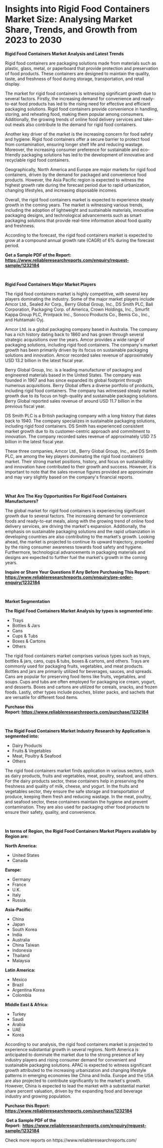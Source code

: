 <p><h1>Insights into Rigid Food Containers Market Size: Analysing Market Share, Trends, and Growth from 2023 to 2030</h1></p><p><strong>Rigid Food Containers Market Analysis and Latest Trends</strong></p>
<p><p>Rigid food containers are packaging solutions made from materials such as plastic, glass, metal, or paperboard that provide protection and preservation of food products. These containers are designed to maintain the quality, taste, and freshness of food during storage, transportation, and retail display.</p><p>The market for rigid food containers is witnessing significant growth due to several factors. Firstly, the increasing demand for convenience and ready-to-eat food products has led to the rising need for effective and efficient packaging solutions. Rigid food containers provide convenience in handling, storing, and reheating food, making them popular among consumers. Additionally, the growing trends of online food delivery services and take-out meals also contribute to the demand for rigid food containers.</p><p>Another key driver of the market is the increasing concern for food safety and hygiene. Rigid food containers offer a secure barrier to protect food from contamination, ensuring longer shelf life and reducing wastage. Moreover, the increasing consumer preference for sustainable and eco-friendly packaging solutions has led to the development of innovative and recyclable rigid food containers.</p><p>Geographically, North America and Europe are major markets for rigid food containers, driven by the demand for packaged and convenience food products. However, the Asia Pacific region is expected to witness the highest growth rate during the forecast period due to rapid urbanization, changing lifestyles, and increasing disposable incomes.</p><p>Overall, the rigid food containers market is expected to experience steady growth in the coming years. The market is witnessing various trends, including the adoption of lightweight and sustainable materials, innovative packaging designs, and technological advancements such as smart packaging solutions that provide real-time information about food quality and freshness.</p><p>According to the forecast, the rigid food containers market is expected to grow at a compound annual growth rate (CAGR) of 6% during the forecast period.</p></p>
<p><strong>Get a Sample PDF of the Report:&nbsp; <a href="https://www.reliableresearchreports.com/enquiry/request-sample/1232184">https://www.reliableresearchreports.com/enquiry/request-sample/1232184</a></strong></p>
<p>&nbsp;</p>
<p><strong>Rigid Food Containers Major Market Players</strong></p>
<p><p>The rigid food containers market is highly competitive, with several key players dominating the industry. Some of the major market players include Amcor Ltd., Sealed Air Corp., Berry Global Group, Inc., DS Smith PLC, Ball Corporation, Packaging Corp. of America, Crown Holdings, Inc., Smurfit Kappa Group PLC, Printpack Inc., Sonoco Products Co., Bemis Co., Inc., and Huhtamaki Oyj.</p><p>Amcor Ltd. is a global packaging company based in Australia. The company has a rich history dating back to 1860 and has grown through several strategic acquisitions over the years. Amcor provides a wide range of packaging solutions, including rigid food containers. The company's market growth has been primarily driven by its focus on sustainable packaging solutions and innovation. Amcor recorded sales revenue of approximately USD 13.2 billion in the latest fiscal year.</p><p>Berry Global Group, Inc. is a leading manufacturer of packaging and engineered materials based in the United States. The company was founded in 1967 and has since expanded its global footprint through numerous acquisitions. Berry Global offers a diverse portfolio of products, including rigid food containers. The company has witnessed steady market growth due to its focus on high-quality and sustainable packaging solutions. Berry Global reported sales revenue of around USD 11.7 billion in the previous fiscal year.</p><p>DS Smith PLC is a British packaging company with a long history that dates back to 1940. The company specializes in sustainable packaging solutions, including rigid food containers. DS Smith has experienced consistent market growth due to its customer-centric approach and commitment to innovation. The company recorded sales revenue of approximately USD 7.5 billion in the latest fiscal year.</p><p>These three companies, Amcor Ltd., Berry Global Group, Inc., and DS Smith PLC, are among the key players dominating the rigid food containers market. Their strong market positions, history, and focus on sustainability and innovation have contributed to their growth and success. However, it is important to note that the sales revenue figures provided are approximate and may vary slightly based on the company's financial reports.</p></p>
<p>&nbsp;</p>
<p><strong>What Are The Key Opportunities For Rigid Food Containers Manufacturers?</strong></p>
<p><p>The global market for rigid food containers is experiencing significant growth due to several factors. The increasing demand for convenience foods and ready-to-eat meals, along with the growing trend of online food delivery services, are driving the market's expansion. Additionally, the emphasis on sustainable packaging solutions and the rapid urbanization in developing countries are also contributing to the market's growth. Looking ahead, the market is projected to continue its upward trajectory, propelled by the rising consumer awareness towards food safety and hygiene. Furthermore, technological advancements in packaging materials and designs are expected to further fuel the market's growth in the coming years.</p></p>
<p><strong>Inquire or Share Your Questions If Any Before Purchasing This Report: <a href="https://www.reliableresearchreports.com/enquiry/pre-order-enquiry/1232184">https://www.reliableresearchreports.com/enquiry/pre-order-enquiry/1232184</a></strong></p>
<p>&nbsp;</p>
<p><strong>Market Segmentation</strong></p>
<p><strong>The Rigid Food Containers Market Analysis by types is segmented into:</strong></p>
<p><ul><li>Trays</li><li>Bottles & Jars</li><li>Cans</li><li>Cups & Tubs</li><li>Boxes & Cartons</li><li>Others</li></ul></p>
<p><p>The rigid food containers market comprises various types such as trays, bottles & jars, cans, cups & tubs, boxes & cartons, and others. Trays are commonly used for packaging fruits, vegetables, and meat products. Bottles and jars are primarily utilized for beverages, sauces, and spreads. Cans are popular for preserving food items like fruits, vegetables, and soups. Cups and tubs are often employed for packaging ice cream, yogurt, and desserts. Boxes and cartons are utilized for cereals, snacks, and frozen foods. Lastly, other types include pouches, blister packs, and sachets that are versatile for different food items.</p></p>
<p><strong>Purchase this Report:&nbsp;<a href="https://www.reliableresearchreports.com/purchase/1232184">https://www.reliableresearchreports.com/purchase/1232184</a></strong></p>
<p>&nbsp;</p>
<p><strong>The Rigid Food Containers Market Industry Research by Application is segmented into:</strong></p>
<p><ul><li>Dairy Products</li><li>Fruits & Vegetables</li><li>Meat, Poultry & Seafood</li><li>Others</li></ul></p>
<p><p>The rigid food containers market finds application in various sectors, such as dairy products, fruits and vegetables, meat, poultry, seafood, and others. For the dairy products sector, these containers help in preserving the freshness and quality of milk, cheese, and yogurt. In the fruits and vegetables sector, they ensure the safe storage and transportation of produce, keeping them fresh and reducing wastage. In the meat, poultry, and seafood sector, these containers maintain the hygiene and prevent contamination. They are also used for packaging other food products to ensure their safety, quality, and convenience.</p></p>
<p>&nbsp;</p>
<p><strong>In terms of Region, the Rigid Food Containers Market Players available by Region are:</strong></p>
<p>
    <p> <strong> North America: </strong>
        <ul>
            <li>United States</li>
            <li>Canada</li>
        </ul>
        </p> 
    <p> <strong> Europe: </strong>
        <ul>
            <li>Germany</li>
            <li>France</li>
            <li>U.K.</li>
            <li>Italy</li>
            <li>Russia</li>
        </ul>
        </p> 
    <p> <strong> Asia-Pacific: </strong>
        <ul>
            <li>China</li>
            <li>Japan</li>
            <li>South Korea</li>
            <li>India</li>
            <li>Australia</li>
            <li>China Taiwan</li>
            <li>Indonesia</li>
            <li>Thailand</li>
            <li>Malaysia</li>
        </ul>
        </p> 
    <p> <strong> Latin America: </strong>
        <ul>
            <li>Mexico</li>
            <li>Brazil</li>
            <li>Argentina Korea</li>
            <li>Colombia</li>
        </ul>
        </p> 
    <p> <strong> Middle East & Africa: </strong>
        <ul>
            <li>Turkey</li>
            <li>Saudi</li>
            <li>Arabia</li>
            <li>UAE</li>
            <li>Korea</li>
        </ul>
    </p>
    </p>
<p><p>According to our analysis, the rigid food containers market is projected to experience substantial growth in several regions. North America is anticipated to dominate the market due to the strong presence of key industry players and rising consumer demand for convenient and sustainable packaging solutions. APAC is expected to witness significant growth attributed to the increasing urbanization and changing lifestyle patterns in emerging economies like China and India. Europe and the USA are also projected to contribute significantly to the market's growth. However, China is expected to lead the market with a substantial market share percent valuation, driven by the expanding food and beverage industry and growing population.</p></p>
<p><strong>Purchase this Report: <a href="https://www.reliableresearchreports.com/purchase/1232184">https://www.reliableresearchreports.com/purchase/1232184</a></strong></p>
<p>&nbsp;<strong>Get a Sample PDF of the Report:&nbsp;&nbsp;<a href="https://www.reliableresearchreports.com/enquiry/request-sample/1232184">https://www.reliableresearchreports.com/enquiry/request-sample/1232184</a></strong></p>
<p><strong></strong></p>
<p>Check more reports on https://www.reliableresearchreports.com/</p>
